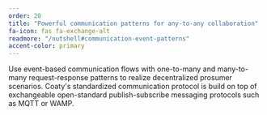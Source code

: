 ```yaml
---
order: 20
title: "Powerful communication patterns for any-to-any collaboration"
fa-icon: fas fa-exchange-alt
readmore: "/nutshell#communication-event-patterns"
accent-color: primary
---
```


Use event-based communication flows with one-to-many and many-to-many
request-response patterns to realize decentralized prosumer scenarios.
Coaty's standardized communication protocol is build on top of
exchangeable open-standard publish-subscribe messaging protocols such
as MQTT or WAMP.
